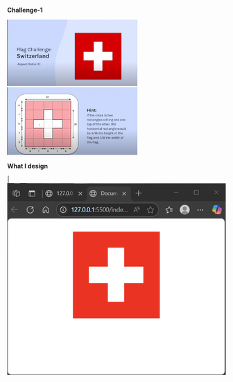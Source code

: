 
**Challenge-1**
<p align="left">
  <img src="images/1.png" width="300" />
  <img src="images/2.png" width="300" />
  
</p>

**What I design**

| ![Image1](images/3.png) 


